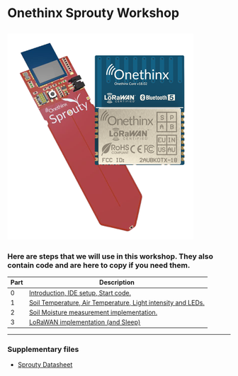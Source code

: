 # Onethinx Sprouty Workshop
![Sprouty parts needed](https://github.com/onethinx/Sprouty_Workshop/blob/main/assets/img/Sprouty_transparent_450px.png?raw=true)
---
### Here are steps that we will use in this workshop. They also contain code and are here to copy if you need them.
| Part | Description                                                                                     |
|------|-------------------------------------------------------------------------------------------------|
| 0    | [Introduction, IDE setup, Start code.](Part_0_Introduction/)                                    |
| 1    | [Soil Temperature, Air Temperature, Light intensity and LEDs.](Part_1_Temperatures_and_Light/)  |
| 2    | [Soil Moisture measurement implementation.](Part_2_Soil_Moisture/)                              |
| 3    | [LoRaWAN implementation (and Sleep)](Part_3_LoRaWAN/)                                           |


---
### Supplementary files
- [Sprouty Datasheet](https://github.com/onethinx/Sprouty_Workshop/blob/main/assets/Sprouty_Datasheet_Rev_A.pdf)
